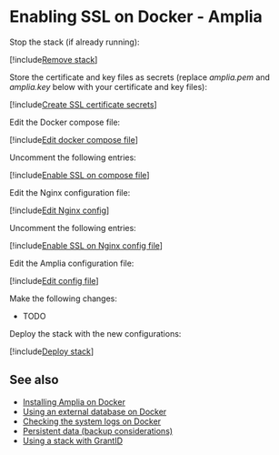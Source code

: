 ﻿# Enabling SSL on Docker - Amplia

Stop the stack (if already running):

[!include[Remove stack](../../../../../includes/amplia/docker/remove-stack.md)]

Store the certificate and key files as secrets (replace *amplia.pem* and *amplia.key* below with your certificate and key files):

[!include[Create SSL certificate secrets](../../../../../includes/amplia/docker/create-ssl-cert-secret.md)]

Edit the Docker compose file:

[!include[Edit docker compose file](../../../../../includes/amplia/docker/edit-compose.md)]

Uncomment the following entries:

[!include[Enable SSL on compose file](../../../../../includes/amplia/docker/enable-ssl-docker-compose.md)]

Edit the Nginx configuration file:

[!include[Edit Nginx config](../../../../../includes/amplia/docker/edit-nginx-config.md)]

Uncomment the following entries:

[!include[Enable SSL on Nginx config file](../../../../../includes/amplia/docker/enable-ssl-nginx-config.md)]

Edit the Amplia configuration file:

[!include[Edit config file](../../../../../includes/amplia/docker/edit-amplia-config.md)]

Make the following changes:

* TODO

Deploy the stack with the new configurations:

[!include[Deploy stack](../../../../../includes/amplia/docker/deploy.md)]

## See also

* [Installing Amplia on Docker](index.md)
* [Using an external database on Docker](external-db.md)
* [Checking the system logs on Docker](check-logs.md)
* [Persistent data (backup considerations)](persistent-data.md)
* [Using a stack with GrantID](internal-grantid.md)
